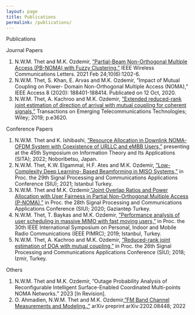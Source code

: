 ```yaml
---
layout: page
title: Publications
permalink: /publications/
---
```

Publications

Journal Papers
1. N.W.M. Thet and M.K. Ozdemir, [”Partial-Beam Non-Orthogonal Multiple Access (PB-NOMA)
with Fuzzy Clustering,”](https://ieeexplore.ieee.org/document/9361632) IEEE Wireless Communications Letters. 2021 Feb 24;10(6):1202-6.
2. N.W.M. Thet, S. Khan, E. Arvas and M.K. Ozdemir, ”Impact of Mutual Coupling on Power-
Domain Non-Orthogonal Multiple Access (NOMA),” IEEE Access 8 (2020): 188401-188414.
Publicated on 12 Oct, 2020.
3. N.W.M. Thet, A. Kachroo and M.K. Ozdemir, [”Extended reduced-rank joint estimation of
direction of arrival with mutual coupling for coherent signals,”](https://onlinelibrary.wiley.com/doi/abs/10.1002/ett.3620) Transactions on Emerging
Telecommunications Technologies; Wiley; 2019; p.e3620.

Conference Papers
1. N.W.M. Thet and K. Ishibashi, [”Resource Allocation in Downlink NOMA-OFDM System with
Coexistence of URLLC and eMBB Users,”](https://jglobal.jst.go.jp/detail?JGLOBAL_ID=202202255202452409) presenting at the 45th Symposium on Information
Theory and Its Applications (SITA); 2022; Noboribetsu, Japan.
2. N.W.M. Thet, K.W. Elgammal, H.F. Ates and M.K. Ozdemir, [”Low-Complexity Deep Learning-
Based Beamforming in MISO Systems,”](https://ieeexplore.ieee.org/document/9478043) in Proc. the 29th Signal Processing and Communications
Applications Conference (SIU); 2021; Istanbul Turkey.
3. N.W.M. Thet and M.K. Ozdemir,[”Joint Overlap Ratios and Power Allocation with User Fairness
in Partial Non-Orthogonal Multiple Access (P-NOMA),”](https://ieeexplore.ieee.org/document/9302255) in Proc. the 28th Signal Processing
and Communications Applications Conference (SIU); 2020; Gaziantep Turkey.
4. N.W.M. Thet, T. Baykas and M.K. Ozdemir, [”Performance analysis of user scheduling in
massive MIMO with fast moving users,”](https://ieeexplore.ieee.org/document/8904133) in Proc. the 30th IEEE International Symposium
on Personal, Indoor and Mobile Radio Communications (IEEE PIMRC); 2019; Istanbul,
Turkey.
5. N.W.M. Thet, A. Kachroo and M.K. Ozdemir, [”Reduced-rank joint estimation of DOA with
mutual coupling,”](https://ieeexplore.ieee.org/document/8404592) in Proc. the 26th Signal Processing and Communications Applications
Conference (SIU); 2018; Izmir, Turkey.


Others
1. N.W.M. Thet and M.K. Ozdemir, ”Outage Probability Analysis of Reconfigurable Intelligent
Surface-Enabled Coordinated Multi-points NOMA Networks.” 2023 [In Revision].
2. O. Ahmadien, N.W.M. Thet and M.K. Ozdemir,[”FM Band Channel Measurements and Modeling.,”](https://arxiv.org/abs/2202.08448)
arXiv preprint arXiv:2202.08448; 2022
